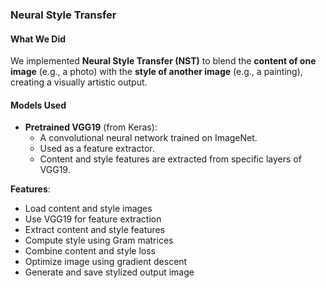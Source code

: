 ### **Neural Style Transfer**

#### **What We Did**
We implemented **Neural Style Transfer (NST)** to blend the **content of one image** (e.g., a photo) with the **style of another image** (e.g., a painting), creating a visually artistic output.

#### **Models Used**
* **Pretrained VGG19** (from Keras):
  * A convolutional neural network trained on ImageNet.
  * Used as a feature extractor.
  * Content and style features are extracted from specific layers of VGG19.

**Features**:
* Load content and style images
* Use VGG19 for feature extraction
* Extract content and style features
* Compute style using Gram matrices
* Combine content and style loss
* Optimize image using gradient descent
* Generate and save stylized output image
